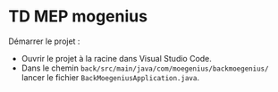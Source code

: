 # TD MEP mogenius

Démarrer le projet :
+ Ouvrir le projet à la racine dans Visual Studio Code.
+ Dans le chemin `back/src/main/java/com/moegenius/backmoegenius/` lancer le fichier `BackMoegeniusApplication.java`.

